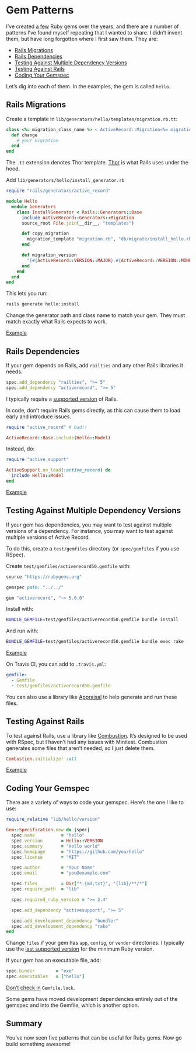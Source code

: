 # Gem Patterns

I’ve created [a few](https://ankane.org/opensource?language=Ruby) Ruby gems over the years, and there are a number of patterns I’ve found myself repeating that I wanted to share. I didn’t invent them, but have long forgotten where I first saw them. They are:

- [Rails Migrations](#rails-migrations)
- [Rails Dependencies](#rails-dependencies)
- [Testing Against Multiple Dependency Versions](#testing-against-multiple-dependency-versions)
- [Testing Against Rails](#testing-against-rails)
- [Coding Your Gemspec](#coding-your-gemspec)

Let’s dig into each of them. In the examples, the gem is called `hello`.

## Rails Migrations

Create a template in `lib/generators/hello/templates/migration.rb.tt`:

```ruby
class <%= migration_class_name %> < ActiveRecord::Migration<%= migration_version %>
  def change
    # your migration
  end
end
```

The `.tt` extension denotes Thor template. [Thor](https://github.com/erikhuda/thor) is what Rails uses under the hood.

Add `lib/generators/hello/install_generator.rb`

```ruby
require "rails/generators/active_record"

module Hello
  module Generators
    class InstallGenerator < Rails::Generators::Base
      include ActiveRecord::Generators::Migration
      source_root File.join(__dir__, "templates")

      def copy_migration
        migration_template "migration.rb", "db/migrate/install_hello.rb", migration_version: migration_version
      end

      def migration_version
        "[#{ActiveRecord::VERSION::MAJOR}.#{ActiveRecord::VERSION::MINOR}]"
      end
    end
  end
end
```

This lets you run:

```sh
rails generate hello:install
```

Change the generator path and class name to match your gem. They must match exactly what Rails expects to work.

[Example](https://github.com/ankane/archer/blob/master/lib/generators/archer/install_generator.rb)

## Rails Dependencies

If your gem depends on Rails, add `railties` and any other Rails libraries it needs.

```ruby
spec.add_dependency "railties", ">= 5"
spec.add_dependency "activerecord", ">= 5"
```

I typically require a [supported version](https://rubyonrails.org/security/) of Rails.

In code, don’t require Rails gems directly, as this can cause them to load early and introduce issues.

```ruby
require "active_record" # bad!!

ActiveRecord::Base.include(Hello::Model)
```

Instead, do:

```ruby
require "active_support"

ActiveSupport.on_load(:active_record) do
  include Hello::Model
end
```

[Example](https://github.com/ankane/hightop/blob/master/lib/hightop.rb)

## Testing Against Multiple Dependency Versions

If your gem has dependencies, you may want to test against multiple versions of a dependency. For instance, you may want to test against multiple versions of Active Record.

To do this, create a `test/gemfiles` directory (or `spec/gemfiles` if you use RSpec).

Create `test/gemfiles/activerecord50.gemfile` with:

```ruby
source "https://rubygems.org"

gemspec path: "../../"

gem "activerecord", "~> 5.0.0"
```

Install with:

```sh
BUNDLE_GEMFILE=test/gemfiles/activerecord50.gemfile bundle install
```

And run with:

```sh
BUNDLE_GEMFILE=test/gemfiles/activerecord50.gemfile bundle exec rake
```

[Example](https://github.com/ankane/groupdate/tree/master/test/gemfiles)

On Travis CI, you can add to `.travis.yml`:

```yml
gemfile:
  - Gemfile
  - test/gemfiles/activerecord50.gemfile
```

You can also use a library like [Appraisal](https://github.com/thoughtbot/appraisal) to help generate and run these files.

## Testing Against Rails

To test against Rails, use a library like [Combustion](https://github.com/pat/combustion). It’s designed to be used with RSpec, but I haven’t had any issues with Minitest. Combustion generates some files that aren’t needed, so I just delete them.

```ruby
Combustion.initialize! :all
```

[Example](https://github.com/ankane/field_test/tree/master/test)

## Coding Your Gemspec

There are a variety of ways to code your gemspec. Here’s the one I like to use:

```ruby
require_relative "lib/hello/version"

Gem::Specification.new do |spec|
  spec.name          = "hello"
  spec.version       = Hello::VERSION
  spec.summary       = "Hello world"
  spec.homepage      = "https://github.com/you/hello"
  spec.license       = "MIT"

  spec.author        = "Your Name"
  spec.email         = "you@example.com"

  spec.files         = Dir["*.{md,txt}", "{lib}/**/*"]
  spec.require_path  = "lib"

  spec.required_ruby_version = ">= 2.4"

  spec.add_dependency "activesupport", ">= 5"

  spec.add_development_dependency "bundler"
  spec.add_development_dependency "rake"
end
```

Change `files` if your gem has `app`, `config`, or `vendor` directories. I typically use the [last supported version](https://www.ruby-lang.org/en/downloads/branches/) for the minimum Ruby version.

If your gem has an executable file, add:

```ruby
spec.bindir        = "exe"
spec.executables   = ["hello"]
```

[Don’t check in](https://yehudakatz.com/2010/12/16/clarifying-the-roles-of-the-gemspec-and-gemfile/) `Gemfile.lock`.

Some gems have moved development dependencies entirely out of the gemspec and into the Gemfile, which is another option.

## Summary

You’ve now seen five patterns that can be useful for Ruby gems. Now go build something awesome!
